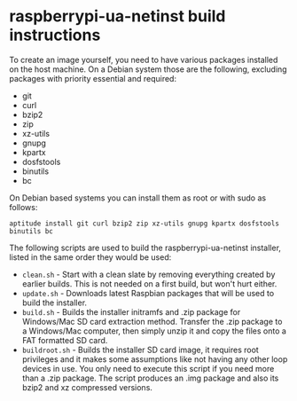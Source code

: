 raspberrypi-ua-netinst build instructions
======================================

To create an image yourself, you need to have various packages installed on the host machine.
On a Debian system those are the following, excluding packages with priority essential and required:

- git
- curl
- bzip2
- zip
- xz-utils
- gnupg
- kpartx
- dosfstools
- binutils
- bc

On Debian based systems you can install them as root or with sudo as follows:

```
aptitude install git curl bzip2 zip xz-utils gnupg kpartx dosfstools binutils bc
```

The following scripts are used to build the raspberrypi-ua-netinst installer, listed in the same order they would be used:

- `clean.sh` - Start with a clean slate by removing everything created by earlier builds. This is not needed on a first build, but won't hurt either.
- `update.sh` - Downloads latest Raspbian packages that will be used to build the installer.
- `build.sh` - Builds the installer initramfs and .zip package for Windows/Mac SD card extraction method. Transfer the .zip package to a Windows/Mac computer, then simply unzip it and copy the files onto a FAT formatted SD card.
- `buildroot.sh` - Builds the installer SD card image, it requires root privileges and it makes some assumptions like not having any other loop devices in use. You only need to execute this script if you need more than a .zip package. The script produces an .img package and also its bzip2 and xz compressed versions.
